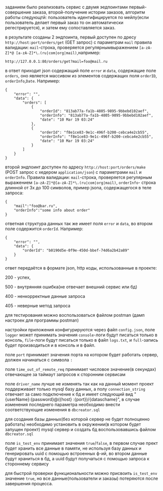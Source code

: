 заданием было реализовать сервис с двумя эедпоинтами
первый-совершение заказа, второй-получение истории заказов,
алгоритм работы следующтй: пользователь идентифицируется по мейлу(если
пользователь делает первый заказ то он автоматически регестрируется),
и затем ему сопоставляется заказ.

в результате созданы 2 эндпоинта, первый доступен по дресу
`http://host:port/orders/get` (GET запрос) c параметрам `mail` правила
валидации: `mail`-строка, проверяется регулярнымвыражением `[a-zA-Z]*@
[a-zA-Z]*\.(ru|com|org|mail)`,например:

 `http://127.0.0.1:80/orders/get?mail=foo@mail.ru`

в ответ приходит json содержащий поле `error` и `data`, содержащие поле
`orders`, оно является массивом из элементов содержащих поля `orderID`,
`orderInfo`,`Date`. Например:

```
{
    "error": "",
    "data": {
        "orders": [
            {
                "orderId": "813ab77a-fa1b-4805-9895-9bbebd102aef",
                "orderInfo": "813ab77a-fa1b-4805-9895-9bbebd102aef",
                "date": "10 Mar 19 03:24"
            },
            {
                "orderId": "f8e1ce83-9e1c-496f-b200-cebca4e2cb55",
                "orderInfo": "f8e1ce83-9e1c-496f-b200-cebca4e2cb55",
                "date": "10 Mar 19 03:24"
            }
        ]
    }
}
```

второй эндпоинт доступен по адресу `http://host:port/orders/make` (POST
запрос с хедером `application/json`) c параметрами `mail` и `orderInfo`.
Правила валидации: `mail`-строка, проверяется регулярным выражением
`[a-zA-Z]*@[a-zA-Z]*\.(ru|com|org|mail)`, `orderInfo`- строка длинной от
3х до 100 символов, пример jsona, содержащегося в теле запроса:
```
{
	"mail":"foo@bar.ru",
	"orderInfo":"some info about order"
}
```

ответная структура данных так же имеет поля `error` и `data`, во втором
поле содержится  `orderId`. Например:

```
{
    "error": "",
    "data": {
        "orderId": "b0190d5e-0f9e-450d-bbef-74d6a2b42a89"
    }
}
```

ответ передаётся в формате json, http коды, использованные в проекте:

200 - успех,

500 - внутрянняя ошибка(не отвечает внешний сервис или бд)

400 - ненкорректные данные запроса

405 - неверные метод запроса

для тестирования можно воспользоваться файлом postman (дамп настроек
для программы postman)


настройки приложения конфигурируются через файл `config.json`, поле `logger`
может принимать значения `console`-логи будут писаться только в консоль,
`file`-логи будут писаться только в файл `logs.txt`, и `full`-запись будет
производиться и в консоль и в файл.

поле `port` принимает значения порта на котором будет работать сервер, должен
начинаться с символа `:`

поле `time_out_of_remote_req` принимает числовое значение(в секундах) отвечающее
за таймаут запросов к сторонним сервисам

полe `driver_name` лучше не изменять так как на данный момент проект
поддерживает только mysql базу данных, а полу `connection_string` отвечает за
само подключение к бд и имеет следующий вид "{userName}:{password}@({host}
:{port})/{dataschame}", в случае изменения последнего параметра необходимо
внести соответствующие изменения в `dbcreator.sql`

для создания базы данных(без которой сервер не будет полноценно работать)
необходимо установить в окружении(в котором будет запущен проект) mysql
сервер и создать бд воспользовавшись файлом `dbcreator.sql`

поле `is_test_env` принимает значения `true`/`false`, в первом случае прект
будет хранить все данные в памяти, не используя базу данных и генерировать
uuid с помощью встроенных ф-ий, во втором данные будут храниться в бд, а
uuid будут получаться с помощью запроса к стороннему сервису

для быстрой проверки функциональности можно присвоить `is_test_env` значение
`true`, но все данные(пользователи и заказы) потеряются после завершения
процесса.